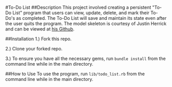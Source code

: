 #To-Do List
##Description
This project involved creating a persistent "To-Do List" program that users can view, update, delete, and mark their To-Do's as completed. The To-Do List will save and maintain its state even after the user quits the program. The model skeleton is courtesy of Justin Herrick and can be viewed at <a href="https://github.com/tiy-austin-ror-may2015/model-skeleton"> his Github</a>.

##Installation
1.) Fork this repo.

2.) Clone your forked repo.

3.) To ensure you have all the necessary gems, run `bundle install` from the command line while in the main directory.

##How to Use
To use the program, run `lib/todo_list.rb` from the command line while in the main directory.
